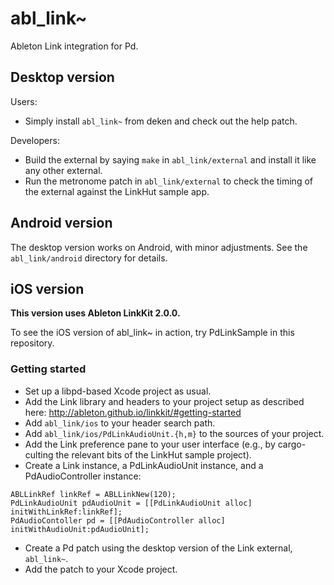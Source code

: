 # abl_link~
Ableton Link integration for Pd.

## Desktop version

Users:

* Simply install `abl_link~` from deken and check out the help patch.

Developers:

* Build the external by saying `make` in `abl_link/external` and install it like any other external.
* Run the metronome patch in `abl_link/external` to check the timing of the external against the LinkHut sample app.

## Android version

The desktop version works on Android, with minor adjustments. See the `abl_link/android` directory for details.

## iOS version

**This version uses Ableton LinkKit 2.0.0.**

To see the iOS version of abl_link~ in action, try PdLinkSample in this repository.

### Getting started

* Set up a libpd-based Xcode project as usual.
* Add the Link library and headers to your project setup as described here: http://ableton.github.io/linkkit/#getting-started
* Add `abl_link/ios` to your header search path.
* Add `abl_link/ios/PdLinkAudioUnit.{h,m}` to the sources of your project.
* Add the Link preference pane to your user interface (e.g., by cargo-culting the relevant bits of the LinkHut sample project).
* Create a Link instance, a PdLinkAudioUnit instance, and a PdAudioController instance:

```
ABLLinkRef linkRef = ABLLinkNew(120);
PdLinkAudioUnit pdAudioUnit = [[PdLinkAudioUnit alloc] initWithLinkRef:linkRef];
PdAudioContoller pd = [[PdAudioController alloc] initWithAudioUnit:pdAudioUnit];
```

* Create a Pd patch using the desktop version of the Link external, `abl_link~`.
* Add the patch to your Xcode project.


